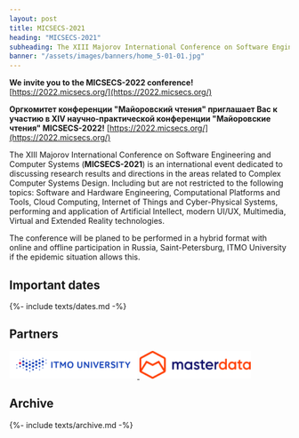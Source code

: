 ```yaml
---
layout: post
title: MICSECS-2021
heading: "MICSECS-2021"
subheading: The XIII Majorov International Conference on Software Engineering and Computer Systems
banner: "/assets/images/banners/home_5-01-01.jpg"
---
```

**We invite you to the MICSECS-2022 conference!**
[https://2022.micsecs.org/](https://2022.micsecs.org/)

**Оргкомитет конференции "Майоровский чтения" приглашает Вас к участию в XIV научно-практической конференции "Майоровские чтения"  MICSECS-2022!**
[https://2022.micsecs.org/](https://2022.micsecs.org/)


The XIII Majorov International Conference on Software Engineering and Computer Systems (**MICSECS-2021**) is an international event dedicated to discussing research results and directions in the areas related to Complex Computer Systems Design. Including but are not restricted to the following topics: Software and Hardware Engineering, Computational Platforms and Tools, Cloud Computing, Internet of Things and Cyber-Physical Systems, performing and application of Artificial Intellect, modern UI/UX, Multimedia, Virtual and Extended Reality technologies.

The conference will be planed to be performed in a hybrid format with online and offline participation in Russia, Saint-Petersburg, ITMO University if the epidemic situation allows this.


## Important dates

{%- include texts/dates.md -%}

## Partners

<a href="https://itmo.ru/ru/" Target="_blank"><Img src="/assets/images/itmo_logo_horiz_white_en.png" Width="230" Height="50"> </a>
<a href="https://masterdata.ru/about/" Target="_blank"><Img src="/assets/images/logo-blue-1.png" Width="200" Height="50"> </a>

## Archive

{%- include texts/archive.md -%}
